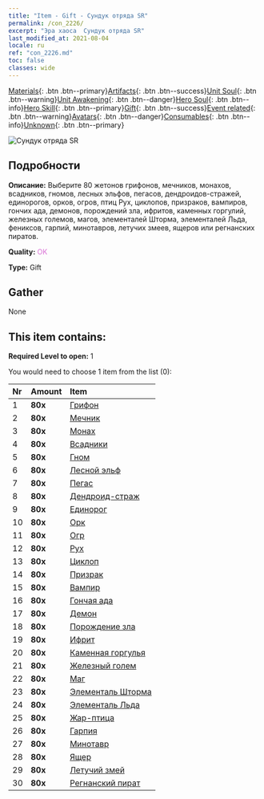 ```yaml
---
title: "Item - Gift - Сундук отряда SR"
permalink: /con_2226/
excerpt: "Эра хаоса  Сундук отряда SR"
last_modified_at: 2021-08-04
locale: ru
ref: "con_2226.md"
toc: false
classes: wide
---
```

 [Materials](/ItemsRU/){: .btn .btn--primary}[Artifacts](/ItemsRU/Artifacts/){: .btn .btn--success}[Unit Soul](/ItemsRU/UnitSoul/){: .btn .btn--warning}[Unit Awakening](/ItemsRU/UnitAwakening/){: .btn .btn--danger}[Hero Soul](/ItemsRU/HeroSoul/){: .btn .btn--info}[Hero Skill](/ItemsRU/HeroSkill/){: .btn .btn--primary}[Gift](/ItemsRU/Gift/){: .btn .btn--success}[Event related](/ItemsRU/Events/){: .btn .btn--warning}[Avatars](/ItemsRU/Avatars/){: .btn .btn--danger}[Consumables](/ItemsRU/Consumables/){: .btn .btn--info}[Unknown](/ItemsRU/Unknown/){: .btn .btn--primary}

 ![Сундук отряда SR](/images/t/i_907035.png)

## Подробности
 **Описание:** Выберите 80 жетонов грифонов, мечников, монахов, всадников, гномов, лесных эльфов, пегасов, дендроидов-стражей, единорогов, орков, огров, птиц Рух, циклопов, призраков, вампиров, гончих ада, демонов, порождений зла, ифритов, каменных горгулий, железных големов, магов, элементалей Шторма, элементалей Льда, фениксов, гарпий, минотавров, летучих змеев, ящеров или регнанских пиратов.

 **Quality:** <span style="color: #DA70D6">OK</span>

 **Type:** Gift

## Gather

  None

## This item contains:

 **Required Level to open:** 1

 You would need to choose 1 item from the list (0):

  | Nr | Amount |     Item    |
  |:---|:-------|:------------|
  | 1 |  **80x** | [Грифон](/ItemsRU/unt_192/) |  | 
  | 2 |  **80x** | [Мечник](/ItemsRU/unt_193/) |  | 
  | 3 |  **80x** | [Монах](/ItemsRU/unt_194/) |  | 
  | 4 |  **80x** | [Всадники](/ItemsRU/unt_195/) |  | 
  | 5 |  **80x** | [Гном](/ItemsRU/unt_200/) |  | 
  | 6 |  **80x** | [Лесной эльф](/ItemsRU/unt_201/) |  | 
  | 7 |  **80x** | [Пегас](/ItemsRU/unt_202/) |  | 
  | 8 |  **80x** | [Дендроид-страж](/ItemsRU/unt_203/) |  | 
  | 9 |  **80x** | [Единорог](/ItemsRU/unt_204/) |  | 
  | 10 |  **80x** | [Орк](/ItemsRU/unt_219/) |  | 
  | 11 |  **80x** | [Огр](/ItemsRU/unt_220/) |  | 
  | 12 |  **80x** | [Рух](/ItemsRU/unt_221/) |  | 
  | 13 |  **80x** | [Циклоп](/ItemsRU/unt_222/) |  | 
  | 14 |  **80x** | [Призрак](/ItemsRU/unt_210/) |  | 
  | 15 |  **80x** | [Вампир](/ItemsRU/unt_211/) |  | 
  | 16 |  **80x** | [Гончая ада](/ItemsRU/unt_228/) |  | 
  | 17 |  **80x** | [Демон](/ItemsRU/unt_229/) |  | 
  | 18 |  **80x** | [Порождение зла](/ItemsRU/unt_230/) |  | 
  | 19 |  **80x** | [Ифрит](/ItemsRU/unt_231/) |  | 
  | 20 |  **80x** | [Каменная горгулья](/ItemsRU/unt_236/) |  | 
  | 21 |  **80x** | [Железный голем](/ItemsRU/unt_237/) |  | 
  | 22 |  **80x** | [Маг](/ItemsRU/unt_238/) |  | 
  | 23 |  **80x** | [Элементаль Шторма](/ItemsRU/unt_263/) |  | 
  | 24 |  **80x** | [Элементаль Льда](/ItemsRU/unt_264/) |  | 
  | 25 |  **80x** | [Жар-птица](/ItemsRU/unt_268/) |  | 
  | 26 |  **80x** | [Гарпия](/ItemsRU/unt_245/) |  | 
  | 27 |  **80x** | [Минотавр](/ItemsRU/unt_248/) |  | 
  | 28 |  **80x** | [Ящер](/ItemsRU/unt_254/) |  | 
  | 29 |  **80x** | [Летучий змей](/ItemsRU/unt_255/) |  | 
  | 30 |  **80x** | [Регнанский пират](/ItemsRU/unt_273/) |  | 
